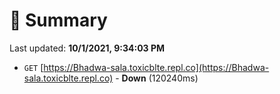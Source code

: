 # 📖 Summary
Last updated: **10/1/2021, 9:34:03 PM**

- `GET` [https://Bhadwa-sala.toxicblte.repl.co](https://Bhadwa-sala.toxicblte.repl.co) - **Down** (120240ms)
